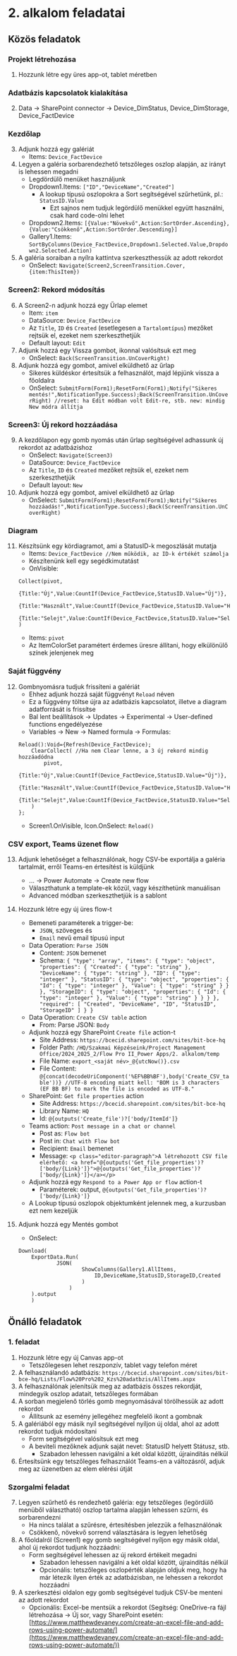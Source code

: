 # 2. alkalom feladatai

## Közös feladatok

### Projekt létrehozása

1. Hozzunk létre egy üres app-ot, tablet méretben

### Adatbázis kapcsolatok kialakítása

2. Data -> SharePoint connector -> Device_DimStatus, Device_DimStorage, Device_FactDevice

### Kezdőlap

3. Adjunk hozzá egy galériát
    - Items: ```Device_FactDevice```
4. Legyen a galéria sorbarendezhető tetszőleges oszlop alapján, az irányt is lehessen megadni
    - Legdördülő menüket használjunk
    - Dropdown1.Items: ```["ID","DeviceName","Created"]```
        - A lookup típusú oszlopokra a Sort segítségével szűrhetünk, pl.: ```StatusID.Value```
            - Ezt sajnos nem tudjuk legördülő menükkel együtt használni, csak hard code-olni lehet
    - Dropdown2.Items: ```[{Value:"Növekvő",Action:SortOrder.Ascending},{Value:"Csökkenő",Action:SortOrder.Descending}]```
    - Gallery1.Items: ```SortByColumns(Device_FactDevice,Dropdown1.Selected.Value,Dropdown2.Selected.Action)```
5. A galéria soraiban a nyílra kattintva szerkeszthessük az adott rekordot
    - OnSelect: ```Navigate(Screen2,ScreenTransition.Cover,{item:ThisItem})```

### Screen2: Rekord módosítás

6. A Screen2-n adjunk hozzá egy Űrlap elemet
    - Item: ```item```
    - DataSource: ```Device_FactDevice```
    - Az ```Title```, ```ID``` és ```Created``` (esetlegesen a ```Tartalomtípus```) mezőket rejtsük el, ezeket nem szerkeszthetjük
    - Default layout: ```Edit```
7. Adjunk hozzá egy Vissza gombot, ikonnal valósítsuk ezt meg
    - OnSelect: ```Back(ScreenTransition.UnCoverRight)```
8. Adjunk hozzá egy gombot, amivel elküldhető az űrlap
    - Sikeres küldéskor értesítsük a felhasználót, majd lépjünk vissza a főoldalra
    - OnSelect: ```SubmitForm(Form1);ResetForm(Form1);Notify("Sikeres mentés!",NotificationType.Success);Back(ScreenTransition.UnCoverRight) //reset: ha Edit módban volt Edit-re, stb. new: mindig New módra állítja```

### Screen3: Új rekord hozzáadása

9. A kezdőlapon egy gomb nyomás után űrlap segítségével adhassunk új rekordot az adatbázishoz
    - OnSelect: ```Navigate(Screen3)```
    - DataSource: ```Device_FactDevice```
    - Az ```Title```, ```ID``` és ```Created``` mezőket rejtsük el, ezeket nem szerkeszthetjük
    - Default layout: ```New```
10. Adjunk hozzá egy gombot, amivel elküldhető az űrlap
    - OnSelect: ```SubmitForm(Form1);ResetForm(Form1);Notify("Sikeres hozzáadás!",NotificationType.Success);Back(ScreenTransition.UnCoverRight)```

### Diagram

11. Készítsünk egy kördiagramot, ami a StatusID-k megoszlását mutatja
    - Items: ```Device_FactDevice //Nem működik, az ID-k értékét számolja```
    - Készítenünk kell egy segédkimutatást
    - OnVisible:
	```
   	Collect(pivot,
    	{Title:"Új",Value:CountIf(Device_FactDevice,StatusID.Value="Új")},
    	{Title:"Használt",Value:CountIf(Device_FactDevice,StatusID.Value="Használt")},
    	{Title:"Selejt",Value:CountIf(Device_FactDevice,StatusID.Value="Selejt")}
	)
	```
    - Items: ```pivot```
    - Az ItemColorSet paramétert érdemes üresre állítani, hogy elkülönülő színek jelenjenek meg

### Saját függvény

12. Gombnyomásra tudjuk frissíteni a galériát
    - Ehhez adjunk hozzá saját függvényt ```Reload``` néven
    - Ez a függvény töltse újra az adatbázis kapcsolatot, illetve a diagram adatforrását is frissítse
    - Bal lent beállítások -> Updates -> Experimental -> User-defined functions engedélyezése
    - Variables -> New -> Named formula -> Formulas:
	```
 	Reload():Void={Refresh(Device_FactDevice);
		ClearCollect( //Ha nem Clear lenne, a 3 új rekord mindig hozzáadódna
    		pivot,
    		{Title:"Új",Value:CountIf(Device_FactDevice,StatusID.Value="Új")},
    		{Title:"Használt",Value:CountIf(Device_FactDevice,StatusID.Value="Használt")},
    		{Title:"Selejt",Value:CountIf(Device_FactDevice,StatusID.Value="Selejt")}
		)
	};
 	```
    - Screen1.OnVisible, Icon.OnSelect: ```Reload()```

### CSV export, Teams üzenet flow

13. Adjunk lehetőséget a felhasználónak, hogy CSV-be exportálja a galéria tartalmát, erről Teams-en értesítést is küldjünk
    - ... -> Power Automate -> Create new flow
    - Választhatunk a template-ek közül, vagy készíthetünk manuálisan
    - Advanced módban szerkeszthetjük is a sablont
14. Hozzunk létre egy új üres flow-t
    - Bemeneti paraméterek a trigger-be:
        - ```JSON```, szöveges és
        - ```Email``` nevű email típusú input
    - Data Operation: ```Parse JSON```
        - Content: ```JSON``` bemenet
        - Schema:
		```{ "type": "array", "items": { "type": "object", "properties": { "Created": { "type": "string" }, "DeviceName": { "type": "string" }, "ID": { "type": "integer" }, "StatusID": { "type": "object", "properties": { "Id": { "type": "integer" }, "Value": { "type": "string" } } }, "StorageID": { "type": "object", "properties": { "Id": { "type": "integer" }, "Value": { "type": "string" } } } }, "required": [ "Created", "DeviceName", "ID", "StatusID", "StorageID" ] } }```
    - Data Operation: ```Create CSV table``` action
  		- From: Parse JSON: ```Body```
    - Adjunk hozzá egy SharePoint ```Create file``` action-t
        - Site Address: ```https://bcecid.sharepoint.com/sites/bit-bce-hq```
        - Folder Path: ```/HQ/Szakmai Képzéseink/Project Management Office/2024_2025_2/Flow Pro II_Power Apps/2. alkalom/temp```
        - File Name: ```export_<saját név>_@{utcNow()}.csv```
        - File Content: ```@{concat(decodeUriComponent('%EF%BB%BF'),body('Create_CSV_table'))} //UTF-8 encoding miatt kell: "BOM is 3 characters (EF BB BF) to mark the file is encoded as UTF-8."```
    - SharePoint: ```Get file properties``` action
        - Site Address: ```https://bcecid.sharepoint.com/sites/bit-bce-hq```
        - Library Name: ```HQ```
        - Id: ```@{outputs('Create_file')?['body/ItemId']}```
    - Teams action: ```Post message in a chat or channel```
        - Post as: ```Flow bot```
        - Post in: ```Chat with Flow bot```
        - Recipient: ```Email``` bemenet
        - Message: ```<p class="editor-paragraph">A létrehozott CSV file elérhető: <a href="@{outputs('Get_file_properties')?['body/{Link}']}">@{outputs('Get_file_properties')?['body/{Link}']}</a></p>```
    - Adjunk hozzá egy ```Respond to a Power App or flow``` action-t
        - Paraméterek: output, ```@{outputs('Get_file_properties')?['body/{Link}']}```
    - A Lookup típusú oszlopok objektumként jelennek meg, a kurzusban ezt nem kezeljük
   
15. Adjunk hozzá egy Mentés gombot
    - OnSelect:
	```
 	Download(
		ExportData.Run(
        		JSON(
            			ShowColumns(Gallery1.AllItems,
                			ID,DeviceName,StatusID,StorageID,Created
                		)
            		)
 		).output
    	)
 	```
    
## Önálló feladatok

### 1. feladat

1. Hozzunk létre egy új Canvas app-ot
    - Tetszőlegesen lehet reszponzív, tablet vagy telefon méret
2. A felhasználandó adatbázis: ```https://bcecid.sharepoint.com/sites/bit-bce-hq/Lists/Flow%20Pro%202_Kzs%20adatbzis/AllItems.aspx```
3. A felhasználónak jelenítsük meg az adatbázis összes rekordját, mindegyik oszlop adatait, tetszőleges formában
4. A sorban megjelenő törlés gomb megnyomásával törölhessük az adott rekordot
    - Állítsunk az esemény jellegéhez megfelelő ikont a gombnak
5. A galériából egy másik nyíl segítségével nyíljon új oldal, ahol az adott rekordot tudjuk módosítani
    - Form segítségével valósítsuk ezt meg
    - A beviteli mezőknek adjunk saját nevet: StatusID helyett Státusz, stb.
        - Szabadon lehessen navigálni a két oldal között, újraindítás nélkül
6. Értesítsünk egy tetszőleges felhasználót Teams-en a változásról, adjuk meg az üzenetben az elem elérési útját

### Szorgalmi feladat

7. Legyen szűrhető és rendezhető galéria: egy tetszőleges (legördülő menüből választható) oszlop tartalma alapján lehessen szűrni, és sorbarendezni
    - Ha nincs találat a szűrésre, értesítésben jelezzük a felhasználónak
    - Csökkenő, növekvő sorrend választására is legyen lehetőség
8. A főoldalról (Screen1) egy gomb segítségével nyíljon egy másik oldal, ahol új rekordot tudjunk hozzáadni:
    - Form segítségével lehessen az új rekord értékeit megadni
        - Szabadon lehessen navigálni a két oldal között, újraindítás nélkül
        - Opcionális: tetszőleges oszlopérték alapján oldjuk meg, hogy ha már létezik ilyen érték az adatbázisban, ne lehessen a rekordot hozzáadni
9. A szerkesztési oldalon egy gomb segítségével tudjuk CSV-be menteni az adott rekordot
    - Opcionális: Excel-be mentsük a rekordot (Segítség: OneDrive-ra fájl létrehozása -> Új sor, vagy SharePoint esetén: [https://www.matthewdevaney.com/create-an-excel-file-and-add-rows-using-power-automate/](https://www.matthewdevaney.com/create-an-excel-file-and-add-rows-using-power-automate/))
